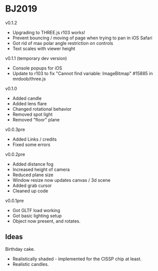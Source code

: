 # BJ2019

v0.1.2
* Upgrading to THREE.js r103 works!
* Prevent bouncing / moving of page when trying to pan in iOS Safari
* Got rid of max polar angle restriction on controls
* Text scales with viewer height

v0.1.1 (temporary dev version)
* Console popups for iOS
* Update to r103 to fix "Cannot find variable: ImageBitmap" #15885 in mrdoob/three.js

v0.1.0
* Added candle
* Added lens flare
* Changed rotational behavior
* Removed spot light
* Removed "floor" plane

v0.0.3pre
* Added Links / credits
* Fixed some errors

v0.0.2pre
* Added distance fog
* Increased height of camera
* Reduced plane size
* Window resize now updates canvas / 3d scene
* Added grab cursor
* Cleaned up code

v0.0.1pre
* Got GLTF load working
* Got basic lighting setup
* Object now present, and rotates.


## Ideas

Birthday cake.
* Realistically shaded - implemented for the CISSP chip at least.
* Realistic candles.
